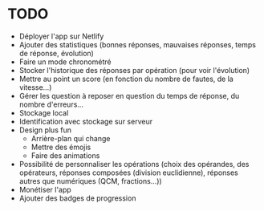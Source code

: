 # TODO

- Déployer l'app sur Netlify
- Ajouter des statistiques (bonnes réponses, mauvaises réponses, temps de réponse, évolution)
- Faire un mode chronométré
- Stocker l'historique des réponses par opération (pour voir l'évolution)
- Mettre au point un score (en fonction du nombre de fautes, de la vitesse…)
- Gérer les question à reposer en question du temps de réponse, du nombre d'erreurs…
- Stockage local
- Identification avec stockage sur serveur
- Design plus fun
  - Arrière-plan qui change
  - Mettre des émojis
  - Faire des animations
- Possibilité de personnaliser les opérations (choix des opérandes, des opérateurs, réponses composées (division euclidienne), réponses autres que numériques (QCM, fractions…))
- Monétiser l'app
- Ajouter des badges de progression
